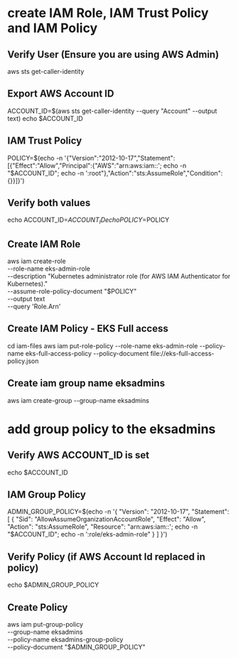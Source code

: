 # create IAM Role, IAM Trust Policy and IAM Policy

## Verify User (Ensure you are using AWS Admin)

aws sts get-caller-identity

## Export AWS Account ID

ACCOUNT_ID=$(aws sts get-caller-identity --query "Account" --output text)
echo $ACCOUNT_ID

## IAM Trust Policy

POLICY=$(echo -n '{"Version":"2012-10-17","Statement":[{"Effect":"Allow","Principal":{"AWS":"arn:aws:iam::'; echo -n "$ACCOUNT_ID"; echo -n ':root"},"Action":"sts:AssumeRole","Condition":{}}]}')

## Verify both values

echo ACCOUNT_ID=$ACCOUNT_ID
echo POLICY=$POLICY

## Create IAM Role

aws iam create-role \
 --role-name eks-admin-role \
 --description "Kubernetes administrator role (for AWS IAM Authenticator for Kubernetes)." \
 --assume-role-policy-document "$POLICY" \
 --output text \
 --query 'Role.Arn'

## Create IAM Policy - EKS Full access

cd iam-files
aws iam put-role-policy --role-name eks-admin-role --policy-name eks-full-access-policy --policy-document file://eks-full-access-policy.json

## Create iam group name eksadmins

aws iam create-group --group-name eksadmins

# add group policy to the eksadmins

## Verify AWS ACCOUNT_ID is set

echo $ACCOUNT_ID

## IAM Group Policy

ADMIN_GROUP_POLICY=$(echo -n '{
  "Version": "2012-10-17",
  "Statement": [
    {
      "Sid": "AllowAssumeOrganizationAccountRole",
      "Effect": "Allow",
      "Action": "sts:AssumeRole",
      "Resource": "arn:aws:iam::'; echo -n "$ACCOUNT_ID"; echo -n ':role/eks-admin-role"
}
]
}')

## Verify Policy (if AWS Account Id replaced in policy)

echo $ADMIN_GROUP_POLICY

## Create Policy

aws iam put-group-policy \
--group-name eksadmins \
--policy-name eksadmins-group-policy \
--policy-document "$ADMIN_GROUP_POLICY"

